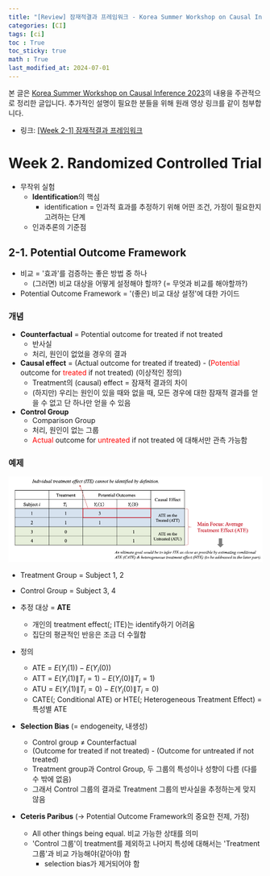 ```yaml
---
title: "[Review] 잠재적결과 프레임워크 - Korea Summer Workshop on Causal Inference 2023"
categories: [CI]
tags: [ci]
toc : True
toc_sticky: true
math : True
last_modified_at: 2024-07-01
---
```


본 글은 [Korea Summer Workshop on Causal Inference 2023](https://www.youtube.com/playlist?list=PLKKkeayRo4PUyqxgszL-biEZOOA9j61HT)의 내용을 주관적으로 정리한 글입니다. 추가적인 설명이 필요한 분들을 위해 원래 영상 링크를 같이 첨부합니다. 

- 링크: [[Week 2-1] 잠재적결과 프레임워크](https://www.youtube.com/watch?v=c2lfzpNLnPI&list=PLKKkeayRo4PUyqxgszL-biEZOOA9j61HT&index=5)


# Week 2. Randomized Controlled Trial
- 무작위 실험
	- **Identification**의 핵심
        - identification = 인과적 효과를 추정하기 위해 어떤 조건, 가정이 필요한지 고려하는 단계
	- 인과추론의 기준점

## 2-1. Potential Outcome Framework
- 비교 = '효과'를 검증하는 좋은 방법 중 하나
	- (그러면) 비교 대상을 어떻게 설정해야 할까? (= 무엇과 비교를 해야할까?)
- Potential Outcome Framework = '(좋은) 비교 대상 설정'에 대한 가이드

### 개념
- **Counterfactual** = Potential outcome for treated if not treated
	- 반사실
	- 처리, 원인이 없었을 경우의 결과
- **Causal effect** = (Actual outcome for treated if treated) - (<span style="color:red">Potential</span> outcome for <span style="color:red">treated</span> if not treated) (이상적인 정의)
	- Treatment의 (causal) effect = 잠재적 결과의 차이
	- (하지만) 우리는 원인이 있을 때와 없을 때, 모든 경우에 대한 잠재적 결과를 얻을 수 없고 단 하나만 얻을 수 있음
- **Control Group**
	- Comparison Group
	- 처리, 원인이 없는 그룹
	- <span style="color:red">Actual</span> outcome for <span style="color:red">untreated</span> if not treated 에 대해서만 관측 가능함

### 예제
![image](/assets/img/20240305211535.png)

- Treatment Group = Subject 1, 2
- Control Group = Subject 3, 4
- 추정 대상 = **ATE**
	- 개인의 treatment effect(; ITE)는 identify하기 어려움
	- 집단의 평균적인 반응은 조금 더 수월함
- 정의
	- ATE = $E(Y_i(1)) - E(Y_i(0))$
	- ATT = $E(Y_i(1)\|T_i=1) - E(Y_i(0)\|T_i=1)$   
	- ATU = $E(Y_i(1)\|T_i=0) - E(Y_i(0)\|T_i=0)$   
	- CATE(; Conditional ATE) or HTE(; Heterogeneous Treatment Effect) = 특성별 ATE

- **Selection Bias** (= endogeneity, 내생성)
	- Control group $\ne$ Counterfactual
	- (Outcome for treated if not treated) - (Outcome for untreated if not treated)
	- Treatment group과 Control Group, 두 그룹의 특성이나 성향이 다름 (다를 수 밖에 없음)
	- 그래서 Control 그룹의 결과로 Treatment 그룹의 반사실을 추정하는게 맞지 않음
	
- **Ceteris Paribus** (→ Potential Outcome Framework의 중요한 전제, 가정)
	- All other things being equal. 비교 가능한 상태를 의미
	- 'Control 그룹'이 treatment를 제외하고 나머지 특성에 대해서는 'Treatment 그룹'과 비교 가능해야(같아야) 함
		- selection bias가 제거되어야 함
